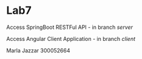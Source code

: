# Lab7 
Access SpringBoot RESTFul API - in branch *server* 

Access Angular Client Application - in branch *client*


Marla Jazzar
300052664
